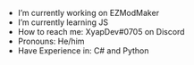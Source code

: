 

-  I’m currently working on EZModMaker
-  I’m currently learning JS
-  How to reach me: XyapDev#0705 on Discord
-  Pronouns: He/him
-  Have Experience in: C# and Python 

